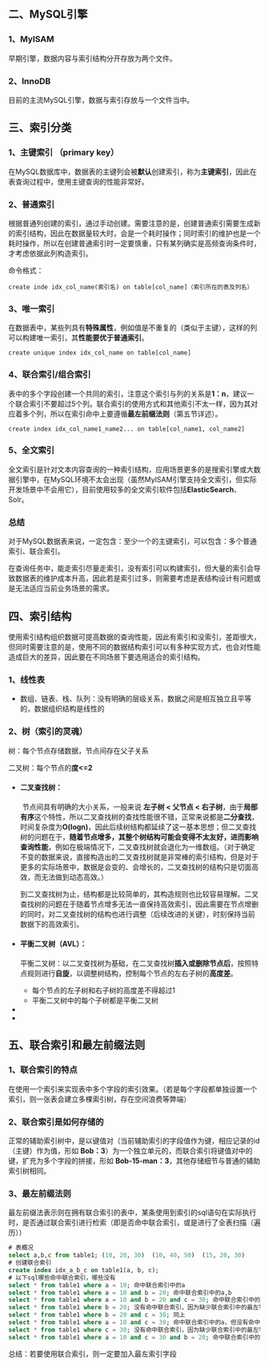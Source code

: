 ## 二、MySQL引擎

### 1、MyISAM

早期引擎，数据内容与索引结构分开存放为两个文件。

### 2、InnoDB

目前的主流MySQL引擎，数据与索引存放与一个文件当中。



## 三、索引分类

### 1、主键索引 （primary key）

在MySQL数据库中，数据表的主键列会被**默认**创建索引，称为**主键索引**，因此在表查询过程中，使用主键查询的性能非常好。

### 2、普通索引

根据普通列创建的索引，通过手动创建。需要注意的是，创建普通索引需要生成新的索引结构，因此在数据量较大时，会是一个耗时操作；同时索引的维护也是一个耗时操作，所以在创建普通索引时一定要慎重，只有某列确实是高频查询条件时，才考虑依据此列构造索引。

命令格式：

```mysql
create inde idx_col_name(索引名) on table[col_name]（索引所在的表及列名）
```

### 3、唯一索引

在数据表中，某些列具有**特殊属性**，例如值是不重复的（类似于主键），这样的列可以构建唯一索引，其**性能要优于普通索引**。

```mysql
create unique index idx_col_name on table[col_name]
```

### 4、联合索引/组合索引

表中的多个字段创建一个共同的索引，注意这个索引与列的关系是**1：n**，建议一个联合索引不要超过5个列。联合索引的使用方式和其他索引不太一样，因为其对应着多个列，所以在索引命中上要遵循**最左前缀法则**（第五节详述）。

```mysql
create index idx_col_name1_name2... on table[col_name1, col_name2]
```

### 5、全文索引

全文索引是针对文本内容查询的一种索引结构，应用场景更多的是搜索引擎或大数据引擎中，在MySQL环境不太会出现（虽然MyISAM引擎支持全文索引，但实际开发场景中不会用它），目前使用较多的全文索引软件包括**ElasticSearch**、Solr。

### 总结

对于MySQL数据表来说，一定包含：至少一个的主键索引，可以包含：多个普通索引、联合索引。

在查询任务中，能走索引尽量走索引，没有索引可以构建索引，但大量的索引会导致数据表的维护成本升高，因此若是索引过多，则需要考虑是表结构设计有问题或是无法适应当前业务场景的需求。



## 四、索引结构

使用索引结构组织数据可提高数据的查询性能，因此有索引和没索引，差距很大，但同时需要注意的是，使用不同的数据结构索引可以有多种实现方式，也会对性能造成巨大的差异，因此要在不同场景下要选用适合的索引结构。

### 1、线性表

- 数组、链表、栈、队列：没有明确的层级关系，数据之间是相互独立且平等的，数据组织结构是线性的

### 2、树（索引的灵魂）

树：每个节点存储数据，节点间存在父子关系

二叉树：每个节点的**度<=2**

- #### 二叉查找树：

  ​	节点间具有明确的大小关系，一般来说 **左子树 < 父节点 < 右子树**，由于**局部有序**这个特性，所以二叉查找树的查找性能很不错，正常来说都是**二分查找**，时间复杂度为**O(logn)**，因此后续树结构都延续了这一基本思想；但二叉查找树的问题在于，**随着节点增多，其整个树结构可能会变得不太友好，进而影响查询性能**，例如在极端情况下，二叉查找树就会退化为一维数组。（对于确定不变的数据来说，直接构造出的二叉查找树就是非常棒的索引结构，但是对于更多的实际场景中，数据是会变的、会增长的，二叉查找树的结构只是切面高效，而无法做到动态高效。）

  ​	到二叉查找树为止，结构都是比较简单的，其构造规则也比较容易理解。二叉查找树的问题在于随着节点增多无法一直保持高效索引，因此需要在节点增删的同时，对二叉查找树的结构也进行调整（后续改进的关键），时刻保持当前数据下的高效索引。

- #### 平衡二叉树（AVL）：

  ​	平衡二叉树：以二叉查找树为基础，在二叉查找树**插入或删除节点后**，按照特点规则进行**自旋**，以调整树结构，控制每个节点的左右子树的**高度差**。

  - 每个节点的左子树和右子树的高度差不得超过1
  - 平衡二叉树中的每个子树都是平衡二叉树

- 

- 

## 五、联合索引和最左前缀法则

### 1、联合索引的特点

在使用一个索引来实现表中多个字段的索引效果。（若是每个字段都单独设置一个索引，则一张表会建立多棵索引树，存在空间浪费等弊端）

### 2、联合索引是如何存储的

正常的辅助索引树中，是以键值对（当前辅助索引的字段值作为键，相应记录的id（主键）作为值，形如 **Bob：3**）为一个独立单元的，而联合索引将键值对中的键，扩充为多个字段的拼接，形如 **Bob-15-man：3**，其他存储细节与普通的辅助索引树相同。

### 3、最左前缀法则

最左前缀法表示则在拥有联合索引的表中，某条使用到索引的sql语句在实际执行时，是否通过联合索引进行检索（即是否命中联合索引，或是进行了全表扫描（遍历））

```sql
# 表概况
select a,b,c from table1; (10, 20, 30)  (10, 40, 50)  (15, 20, 30)
# 创建联合索引
create index idx_a_b_c on table1(a, b, c);
# 以下sql哪些命中联合索引，哪些没有
select * from table1 where a = 10; 命中联合索引中的a
select * from table1 where a = 10 and b = 20; 命中联合索引中的a,b
select * from table1 where a = 10 and b = 20 and c = 30; 命中联合索引中的a, b, c
select * from table1 where b = 20; 没有命中联合索引，因为缺少联合索引中的最左字段值（即a字段值），需要全表扫描
select * from table1 where b = 20 and c = 30; 同上
select * from table1 where a = 10 and c = 30; 命中联合索引中的a，但没有命中c，因此在所有a = 10的记录中，再遍历扫描获取c = 30的记录（半命中）
select * from table1 where c = 30; 没有命中联合索引，因为缺少联合索引中的最左字段值（即a字段值），需要全表扫描
select * from table1 where a = 10 and c = 30 and b = 20; 命中联合索引中的a, b, c（虽然此语句没有按照abc编写，但是mysql会通过内部优化器进行重排，实际执行的是优化后的语句）
```

总结：若要使用联合索引，则一定要加入最左索引字段





